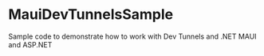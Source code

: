 # MauiDevTunnelsSample
 Sample code to demonstrate how to work with Dev Tunnels and .NET MAUI and ASP.NET
